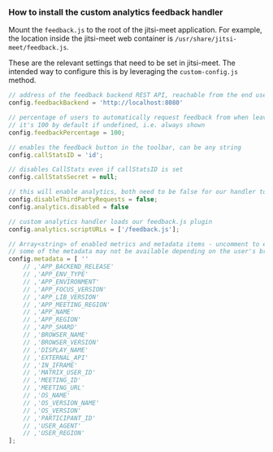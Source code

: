 ### How to install the custom analytics feedback handler


Mount the `feedback.js` to the root of the jitsi-meet application.
For example, the location inside the jitsi-meet web container is `/usr/share/jitsi-meet/feedback.js`.

These are the relevant settings that need to be set in jitsi-meet.
The intended way to configure this is by leveraging the `custom-config.js` method.

```javascript
// address of the feedback backend REST API, reachable from the end user device
config.feedbackBackend = 'http://localhost:8080'

// percentage of users to automatically request feedback from when leaving the call
// it's 100 by default if undefined, i.e. always shown
config.feedbackPercentage = 100;

// enables the feedback button in the toolbar, can be any string
config.callStatsID = 'id';

// disables CallStats even if callStatsID is set
config.callStatsSecret = null;

// this will enable analytics, both need to be false for our handler to work
config.disableThirdPartyRequests = false;
config.analytics.disabled = false

// custom analytics handler loads our feedback.js plugin
config.analytics.scriptURLs = ['/feedback.js'];

// Array<string> of enabled metrics and metadata items - uncomment to enable
// some of the metadata may not be available depending on the user's browser and device as well as the configuration of the jitsi backend
config.metadata = [ ''
    // ,'APP_BACKEND_RELEASE'
    // ,'APP_ENV_TYPE'
    // ,'APP_ENVIRONMENT'
    // ,'APP_FOCUS_VERSION'
    // ,'APP_LIB_VERSION'
    // ,'APP_MEETING_REGION'
    // ,'APP_NAME'
    // ,'APP_REGION'
    // ,'APP_SHARD'
    // ,'BROWSER_NAME'
    // ,'BROWSER_VERSION'
    // ,'DISPLAY_NAME'
    // ,'EXTERNAL_API'
    // ,'IN_IFRAME'
    // ,'MATRIX_USER_ID'
    // ,'MEETING_ID'
    // ,'MEETING_URL'
    // ,'OS_NAME'
    // ,'OS_VERSION_NAME'
    // ,'OS_VERSION'
    // ,'PARTICIPANT_ID'
    // ,'USER_AGENT'
    // ,'USER_REGION'
];

```
